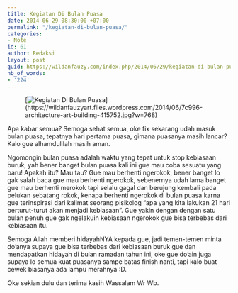 ```yaml
---
title: Kegiatan Di Bulan Puasa
date: 2014-06-29 08:30:00 +07:00
permalink: "/kegiatan-di-bulan-puasa/"
categories:
- Note
id: 61
author: Redaksi
layout: post
guid: https://wildanfauzy.com/index.php/2014/06/29/kegiatan-di-bulan-puasa/
nb_of_words:
- '224'
---
```


<figure class="wp-block-image size-large">[<img src="https://wildanfauzyart.files.wordpress.com/2014/06/7c996-architecture-art-building-415752.jpg?w=768" alt="Kegiatan Di Bulan Puasa" title="Kegiatan Di Bulan Puasa" data-recalc-dims="1" />](https://wildanfauzyart.files.wordpress.com/2014/06/7c996-architecture-art-building-415752.jpg?w=768)</figure> 

Apa kabar semua? Semoga sehat semua, oke fix sekarang udah masuk bulan puasa, tepatnya hari pertama puasa, gimana puasanya masih lancar? Kalo gue alhamdulilah masih aman.

<p class="has-drop-cap">
  Ngomongin bulan puasa adalah waktu yang tepat untuk stop kebiasaan buruk, yah bener banget bulan puasa kali ini gue mau coba sesuatu yang baru! Apakah itu? Mau tau? Gue mau berhenti ngerokok, bener banget lo gak salah baca gue mau berhenti ngerokok, sebenernya udah lama banget gue mau berhenti merokok tapi selalu gagal dan berujung kembali pada pelukan sebatang rokok, kenapa berhenti ngerokok di bulan puasa karna gue terinspirasi dari kalimat seorang pisikolog &#8220;apa yang kita lakukan 21 hari berturut-turut akan menjadi kebiasaan&#8221;. Gue yakin dengan dengan satu bulan penuh gue gak ngelakuin kebiasaan ngerokok gue bisa terbebas dari kebiasaan itu.
</p>

Semoga Allah memberi hidayahNYA kepada gue, jadi temen-temen minta do&#8217;anya supaya gue bisa terbebas dari kebiasaan buruk gue dan mendapatkan hidayah di bulan ramadan tahun ini, oke gue do&#8217;ain juga supaya lo semua kuat puasanya sampe batas finish nanti, tapi kalo buat cewek biasanya ada lampu merahnya :D.

Oke sekian dulu dan terima kasih Wassalam Wr Wb.
